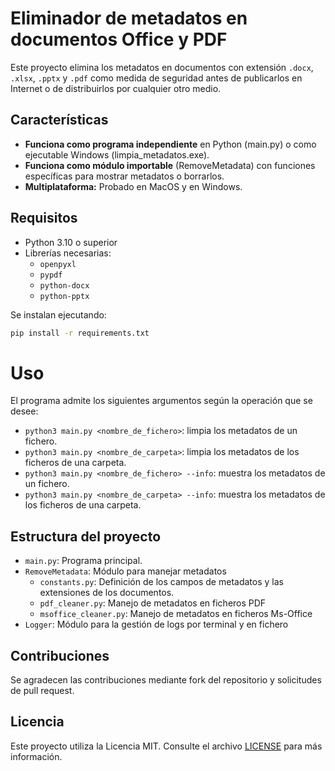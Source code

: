# Eliminador de metadatos en documentos Office y PDF

Este proyecto elimina los metadatos en documentos con extensión `.docx`, `.xlsx`, `.pptx` y `.pdf` como medida de
seguridad antes de publicarlos en Internet o de distribuirlos por cualquier otro medio.

## Características

- **Funciona como programa independiente** en Python (main.py) o como ejecutable Windows (limpia_metadatos.exe).
- **Funciona como módulo importable** (RemoveMetadata) con funciones específicas para mostrar metadatos o borrarlos.
- **Multiplataforma:** Probado en MacOS y en Windows.

## Requisitos
- Python 3.10 o superior
- Librerías necesarias:
  - `openpyxl`
  - `pypdf`
  - `python-docx`
  - `python-pptx`

Se instalan ejecutando:
```bash
pip install -r requirements.txt
```

# Uso
El programa admite los siguientes argumentos según la operación que se desee:
- `python3 main.py <nombre_de_fichero>`: limpia los metadatos de un fichero.
- `python3 main.py <nombre_de_carpeta>`: limpia los metadatos de los ficheros de una carpeta.
- `python3 main.py <nombre_de_fichero> --info`: muestra los metadatos de un fichero.
- `python3 main.py <nombre_de_carpeta> --info`: muestra los metadatos de los ficheros de una carpeta.

## Estructura del proyecto
- `main.py`: Programa principal.
- `RemoveMetadata`: Módulo para manejar metadatos
  - `constants.py`: Definición de los campos de metadatos y las extensiones de los documentos.
  - `pdf_cleaner.py`: Manejo de metadatos en ficheros PDF
  - `msoffice_cleaner.py`: Manejo de metadatos en ficheros Ms-Office
- `Logger`: Módulo para la gestión de logs por terminal y en fichero

## Contribuciones
Se agradecen las contribuciones mediante fork del repositorio y solicitudes de pull request.

## Licencia
Este proyecto utiliza la Licencia MIT. Consulte el archivo [LICENSE](LICENSE.txt) para más información.


